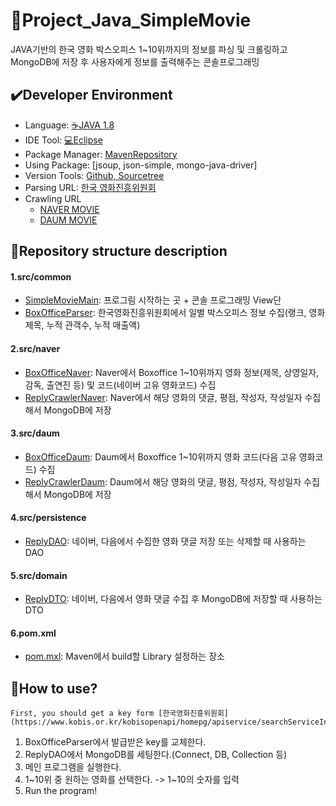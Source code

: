 # :movie_camera:Project_Java_SimpleMovie

JAVA기반의 한국 영화 박스오피스 1~10위까지의 정보를 파싱 및 크롤링하고 MongoDB에 저장 후 사용자에게 정보를 출력해주는 콘솔프로그래밍

## :heavy_check_mark:Developer Environment

  - Language: [:coffee:JAVA 1.8](https://www.oracle.com/kr/index.html)
  - IDE Tool: [:computer:Eclipse](https://www.eclipse.org/)
  - Package Manager: [MavenRepository](https://mvnrepository.com/)
  - Using Package: [jsoup, json-simple, mongo-java-driver]
  - Version Tools: [Github, Sourcetree](https://www.sourcetreeapp.com/) 
  - Parsing URL: [한국 영화진흥위원회](https://www.kobis.or.kr/kobisopenapi/homepg/apiservice/searchServiceInfo.do)
  - Crawling URL
    + [NAVER MOVIE](https://movie.naver.com/)
    + [DAUM MOVIE](https://movie.daum.net/main/new#slide-1-0)

## :floppy_disk:Repository structure description
#### 1.src/common
  - [SimpleMovieMain](): 프로그림 시작하는 곳 + 콘솔 프로그래밍 View단
  - [BoxOfficeParser](): 한국영화진흥위원회에서 일별 박스오피스 정보 수집(랭크, 영화제목, 누적 관객수, 누적 매출액)
#### 2.src/naver
  - [BoxOfficeNaver](): Naver에서 Boxoffice 1~10위까지 영화 정보(제목, 상영일자, 감독, 출연진 등) 및 코드(네이버 고유 영화코드) 수집
  - [ReplyCrawlerNaver](): Naver에서 해당 영화의 댓글, 평점, 작성자, 작성일자 수집해서 MongoDB에 저장
#### 3.src/daum
  - [BoxOfficeDaum](): Daum에서 Boxoffice 1~10위까지 영화 코드(다음 고유 영화코드) 수집
  - [ReplyCrawlerDaum](): Daum에서 해당 영화의 댓글, 평점, 작성자, 작성일자 수집해서 MongoDB에 저장
#### 4.src/persistence
  - [ReplyDAO](): 네이버, 다음에서 수집한 영화 댓글 저장 또는 삭제할 때 사용하는 DAO
#### 5.src/domain
  - [ReplyDTO](): 네이버, 다음에서 영화 댓글 수집 후 MongoDB에 저장할 때 사용하는 DTO
#### 6.pom.xml
  - [pom.mxl](): Maven에서 build할 Library 설정하는 장소
  
## :speech_balloon:How to use?

    First, you should get a key form [한국영화진흥위원회](https://www.kobis.or.kr/kobisopenapi/homepg/apiservice/searchServiceInfo.do).
    
1. BoxOfficeParser에서 발급받은 key를 교체한다.
2. ReplyDAO에서 MongoDB를 세팅한다.(Connect, DB, Collection 등)
3. 메인 프로그램을 실행한다.
4. 1~10위 중 원하는 영화를 선택한다. -> 1~10의 숫자를 입력
5. Run the program!
